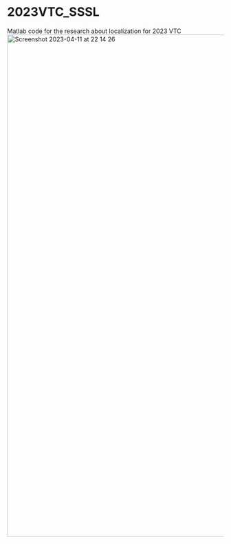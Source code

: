 # 2023VTC_SSSL
Matlab code for the research about localization for 2023 VTC
<img width="1168" alt="Screenshot 2023-04-11 at 22 14 26" src="https://user-images.githubusercontent.com/105303435/231330170-ad5d3f97-0d0f-46b2-a433-ebdee713375a.png">
